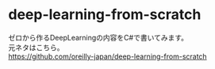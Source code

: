 # deep-learning-from-scratch
ゼロから作るDeepLearningの内容をC#で書いてみます。<br>
元ネタはこちら。<br>
https://github.com/oreilly-japan/deep-learning-from-scratch
